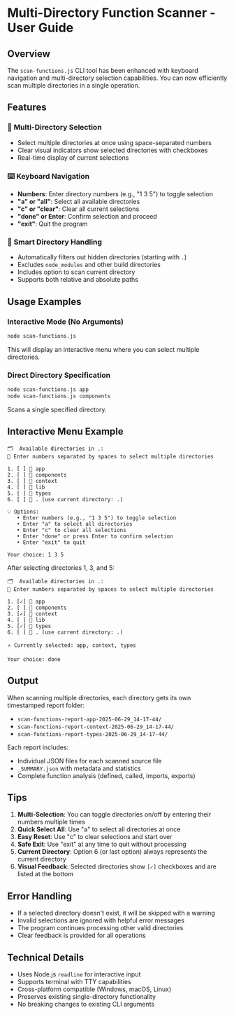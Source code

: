 # Multi-Directory Function Scanner - User Guide

## Overview

The `scan-functions.js` CLI tool has been enhanced with keyboard navigation and multi-directory selection capabilities. You can now efficiently scan multiple directories in a single operation.

## Features

### 🎯 **Multi-Directory Selection**

- Select multiple directories at once using space-separated numbers
- Clear visual indicators show selected directories with checkboxes
- Real-time display of current selections

### ⌨️ **Keyboard Navigation**

- **Numbers**: Enter directory numbers (e.g., "1 3 5") to toggle selection
- **"a" or "all"**: Select all available directories
- **"c" or "clear"**: Clear all current selections
- **"done" or Enter**: Confirm selection and proceed
- **"exit"**: Quit the program

### 📁 **Smart Directory Handling**

- Automatically filters out hidden directories (starting with `.`)
- Excludes `node_modules` and other build directories
- Includes option to scan current directory
- Supports both relative and absolute paths

## Usage Examples

### Interactive Mode (No Arguments)

```bash
node scan-functions.js
```

This will display an interactive menu where you can select multiple directories.

### Direct Directory Specification

```bash
node scan-functions.js app
node scan-functions.js components
```

Scans a single specified directory.

## Interactive Menu Example

```
🗂️  Available directories in .:
📁 Enter numbers separated by spaces to select multiple directories

1. [ ] 📁 app
2. [ ] 📁 components
3. [ ] 📁 context
4. [ ] 📁 lib
5. [ ] 📁 types
6. [ ] 📂 . (use current directory: .)

💡 Options:
   • Enter numbers (e.g., "1 3 5") to toggle selection
   • Enter "a" to select all directories
   • Enter "c" to clear all selections
   • Enter "done" or press Enter to confirm selection
   • Enter "exit" to quit

Your choice: 1 3 5
```

After selecting directories 1, 3, and 5:

```
🗂️  Available directories in .:
📁 Enter numbers separated by spaces to select multiple directories

1. [✓] 📁 app
2. [ ] 📁 components
3. [✓] 📁 context
4. [ ] 📁 lib
5. [✓] 📁 types
6. [ ] 📂 . (use current directory: .)

⭐ Currently selected: app, context, types

Your choice: done
```

## Output

When scanning multiple directories, each directory gets its own timestamped report folder:

- `scan-functions-report-app-2025-06-29_14-17-44/`
- `scan-functions-report-context-2025-06-29_14-17-44/`
- `scan-functions-report-types-2025-06-29_14-17-44/`

Each report includes:

- Individual JSON files for each scanned source file
- `_SUMMARY.json` with metadata and statistics
- Complete function analysis (defined, called, imports, exports)

## Tips

1. **Multi-Selection**: You can toggle directories on/off by entering their numbers multiple times
2. **Quick Select All**: Use "a" to select all directories at once
3. **Easy Reset**: Use "c" to clear selections and start over
4. **Safe Exit**: Use "exit" at any time to quit without processing
5. **Current Directory**: Option 6 (or last option) always represents the current directory
6. **Visual Feedback**: Selected directories show `[✓]` checkboxes and are listed at the bottom

## Error Handling

- If a selected directory doesn't exist, it will be skipped with a warning
- Invalid selections are ignored with helpful error messages
- The program continues processing other valid directories
- Clear feedback is provided for all operations

## Technical Details

- Uses Node.js `readline` for interactive input
- Supports terminal with TTY capabilities
- Cross-platform compatible (Windows, macOS, Linux)
- Preserves existing single-directory functionality
- No breaking changes to existing CLI arguments
